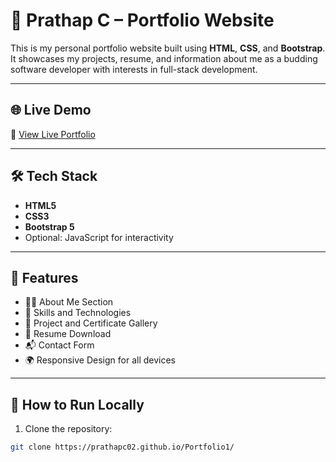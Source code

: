 # 💼 Prathap C – Portfolio Website

This is my personal portfolio website built using **HTML**, **CSS**, and **Bootstrap**. It showcases my projects, resume, and information about me as a budding software developer with interests in full-stack development.

---

## 🌐 Live Demo

🔗 [View Live Portfolio]((https://prathapc02.github.io/Portfolio1/))

---

## 🛠️ Tech Stack

- **HTML5**
- **CSS3**
- **Bootstrap 5**
- Optional: JavaScript for interactivity

---

## 📁 Features

- 👨‍💻 About Me Section  
- 🧠 Skills and Technologies  
- 📂 Project and Certificate Gallery  
- 📄 Resume Download  
- 📬 Contact Form  
- 🌍 Responsive Design for all devices  

---

## 🚀 How to Run Locally

1. Clone the repository:

```bash
git clone https://prathapc02.github.io/Portfolio1/


